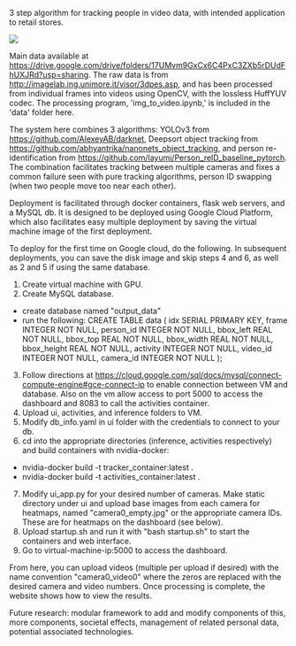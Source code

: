 3 step algorithm for tracking people in video data, with intended application to retail stores.

![](https://github.com/kellinpelrine/retail_video_analytics/blob/master/Dashboard%20video%201.gif)

Main data available at https://drive.google.com/drive/folders/17UMvm9GxCx6C4PxC3ZXb5rDUdFhUXJRd?usp=sharing.
The raw data is from http://imagelab.ing.unimore.it/visor/3dpes.asp, and has been processed from individual frames into videos using OpenCV, with the lossless HuffYUV codec. The processing program, 'img_to_video.ipynb,' is included in the 'data' folder here.

The system here combines 3 algorithms: YOLOv3 from https://github.com/AlexeyAB/darknet, Deepsort object tracking from https://github.com/abhyantrika/nanonets_object_tracking, and person re-identification from https://github.com/layumi/Person_reID_baseline_pytorch. The combination facilitates tracking between multiple cameras and fixes a common failure seen with pure tracking algorithms, person ID swapping (when two people move too near each other).

Deployment is facilitated through docker containers, flask web servers, and a MySQL db. It is designed to be deployed using Google Cloud Platform, which also facilitates easy multiple deployment by saving the virtual machine image of the first deployment.

To deploy for the first time on Google cloud, do the following. In subsequent deployments, you can save the disk image and skip steps 4 and 6, as well as 2 and 5 if using the same database.

1. Create virtual machine with GPU.
2. Create MySQL database.
- create database named "output_data"
- run the following:
  CREATE TABLE data
  (
  idx SERIAL PRIMARY KEY,
  frame INTEGER NOT NULL,
  person_id INTEGER NOT NULL,
  bbox_left REAL NOT NULL,
  bbox_top REAL NOT NULL,
  bbox_width REAL NOT NULL,
  bbox_height REAL NOT NULL,
  activity INTEGER NOT NULL,
  video_id INTEGER NOT NULL,
  camera_id INTEGER NOT NULL
  );
3. Follow directions at https://cloud.google.com/sql/docs/mysql/connect-compute-engine#gce-connect-ip to enable connection between VM and database. Also on the vm allow access to port 5000 to access the dashboard and 8083 to call the activities container.
4. Upload ui, activities, and inference folders to VM.
5. Modify db_info.yaml in ui folder with the credentials to connect to your db.
6. cd into the appropriate directories (inference, activities respectively) and build containers with nvidia-docker: 
- nvidia-docker build -t tracker_container:latest .
- nvidia-docker build -t activities_container:latest .
7. Modify ui_app.py for your desired number of cameras. Make static directory under ui and upload base images from each camera for heatmaps, named "camera0_empty.jpg" or the appropriate camera IDs. These are for heatmaps on the dashboard (see below).
8. Upload startup.sh and run it with "bash startup.sh" to start the containers and web interface.
9. Go to virtual-machine-ip:5000 to access the dashboard.

From here, you can upload videos (multiple per upload if desired) with the name convention "camera0_video0" where the zeros are replaced with the desired camera and video numbers. Once processing is complete, the website shows how to view the results.




Future research: modular framework to add and modify components of this, more components, societal effects, management of related personal data, potential associated technologies. 
